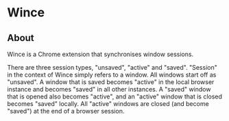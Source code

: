 Wince
=====

About
-----

Wince is a Chrome extension that synchronises window sessions.

There are three session types, "unsaved", "active" and "saved". "Session" in the
context of Wince simply refers to a window. All windows start off as "unsaved".
A window that is saved becomes "active" in the local browser instance and
becomes "saved" in all other instances. A "saved" window that is opened also
becomes "active", and an "active" window that is closed becomes "saved" locally.
All "active" windows are closed (and become "saved") at the end of a browser
session.
